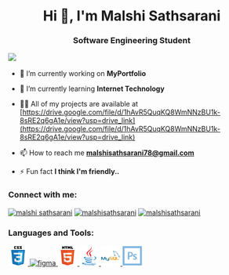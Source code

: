 <h1 align="center">Hi 👋, I'm Malshi Sathsarani</h1>
<h3 align="center">Software Engineering Student</h3>

[<img src="https://www.istockphoto.com/photos/computer-software">](https://img.freepik.com/free-vector/low-code-development-concept-illustration_114360-7294.jpg)

- 🔭 I’m currently working on **MyPortfolio**

- 🌱 I’m currently learning **Internet Technology**

- 👨‍💻 All of my projects are available at [https://drive.google.com/file/d/1hAvR5QuqKQ8WmNNzBU1k-8sRE2q6gA1e/view?usp=drive_link](https://drive.google.com/file/d/1hAvR5QuqKQ8WmNNzBU1k-8sRE2q6gA1e/view?usp=drive_link)

- 📫 How to reach me **malshisathsarani78@gmail.com**

- ⚡ Fun fact **I think I'm friendly..**

<h3 align="left">Connect with me:</h3>
<p align="left">
<a href="https://linkedin.com/in/malshi sathsarani" target="blank"><img align="center" src="https://raw.githubusercontent.com/rahuldkjain/github-profile-readme-generator/master/src/images/icons/Social/linked-in-alt.svg" alt="malshi sathsarani" height="30" width="40" /></a>
<a href="https://fb.com/malshisathsarani" target="blank"><img align="center" src="https://raw.githubusercontent.com/rahuldkjain/github-profile-readme-generator/master/src/images/icons/Social/facebook.svg" alt="malshisathsarani" height="30" width="40" /></a>
<a href="https://medium.com/malshisathsarani" target="blank"><img align="center" src="https://raw.githubusercontent.com/rahuldkjain/github-profile-readme-generator/master/src/images/icons/Social/medium.svg" alt="malshisathsarani" height="30" width="40" /></a>
</p>

<h3 align="left">Languages and Tools:</h3>
<p align="left"> <a href="https://www.w3schools.com/css/" target="_blank" rel="noreferrer"> <img src="https://raw.githubusercontent.com/devicons/devicon/master/icons/css3/css3-original-wordmark.svg" alt="css3" width="40" height="40"/> </a> <a href="https://www.figma.com/" target="_blank" rel="noreferrer"> <img src="https://www.vectorlogo.zone/logos/figma/figma-icon.svg" alt="figma" width="40" height="40"/> </a> <a href="https://www.w3.org/html/" target="_blank" rel="noreferrer"> <img src="https://raw.githubusercontent.com/devicons/devicon/master/icons/html5/html5-original-wordmark.svg" alt="html5" width="40" height="40"/> </a> <a href="https://www.java.com" target="_blank" rel="noreferrer"> <img src="https://raw.githubusercontent.com/devicons/devicon/master/icons/java/java-original.svg" alt="java" width="40" height="40"/> </a> <a href="https://www.mysql.com/" target="_blank" rel="noreferrer"> <img src="https://raw.githubusercontent.com/devicons/devicon/master/icons/mysql/mysql-original-wordmark.svg" alt="mysql" width="40" height="40"/> </a> <a href="https://www.photoshop.com/en" target="_blank" rel="noreferrer"> <img src="https://raw.githubusercontent.com/devicons/devicon/master/icons/photoshop/photoshop-line.svg" alt="photoshop" width="40" height="40"/> </a> </p>

